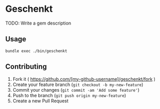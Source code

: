 # Geschenkt

TODO: Write a gem description

## Usage

`bundle exec ./bin/geschenkt`

## Contributing

1. Fork it ( https://github.com/[my-github-username]/geschenkt/fork )
2. Create your feature branch (`git checkout -b my-new-feature`)
3. Commit your changes (`git commit -am 'Add some feature'`)
4. Push to the branch (`git push origin my-new-feature`)
5. Create a new Pull Request
